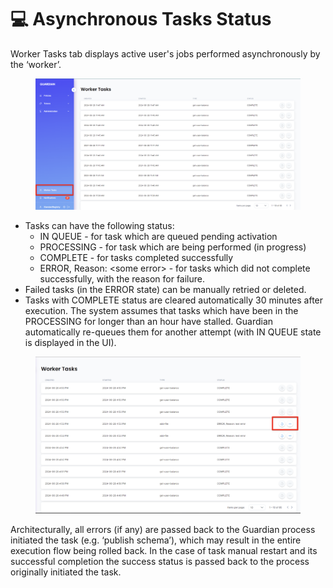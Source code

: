 # 💻 Asynchronous Tasks Status

Worker Tasks tab displays active user's jobs performed asynchronously by the ‘worker’.

<figure><img src="../../.gitbook/assets/image (1) (1) (1) (1) (1) (1) (1) (1) (1) (1) (1).png" alt=""><figcaption></figcaption></figure>

* Tasks can have the following status:
  * &#x20;IN QUEUE - for task which are queued pending activation
  * PROCESSING - for task which are being performed (in progress)
  * COMPLETE - for tasks completed successfully
  * ERROR, Reason: \<some error> - for tasks which did not complete successfully, with the reason for failure.
* Failed tasks (in the ERROR state) can be manually retried or deleted.
* Tasks with COMPLETE status are cleared automatically 30 minutes after execution. The system assumes that tasks which have been in the PROCESSING for longer than an hour have stalled. Guardian automatically re-queues them for another attempt (with IN QUEUE state is displayed in the UI).

<figure><img src="../../.gitbook/assets/image (3) (1) (1) (1) (1) (1) (1) (1).png" alt=""><figcaption></figcaption></figure>

Architecturally, all errors (if any) are passed back to the Guardian process initiated the task (e.g. ‘publish schema’), which may result in the entire execution flow being rolled back. In the case of task manual restart and its successful completion the success status is passed back to the process originally initiated the task.
